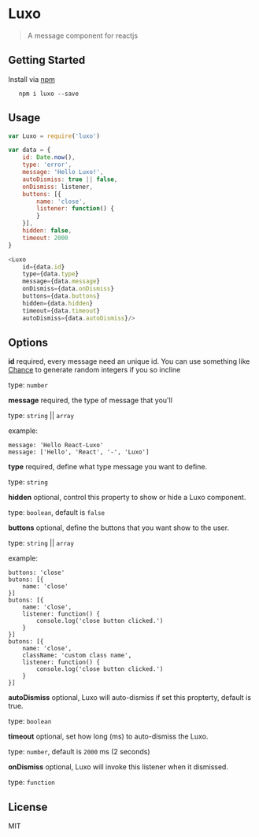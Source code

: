 # Luxo

> A message component for reactjs

## Getting Started

Install via [npm](http://npmjs.org/luxo)

```
   npm i luxo --save
```

## Usage

```Javascript
var Luxo = require('luxo')

var data = {
    id: Date.now(),
    type: 'error',
    message: 'Hello Luxo!',
    autoDismiss: true || false,
    onDismiss: listener,
    buttons: [{
        name: 'close',
        listener: function() {
        }
    }],
    hidden: false,
    timeout: 2000
}

<Luxo
    id={data.id}
    type={data.type}
    message={data.message}
    onDismiss={data.onDismiss}
    buttons={data.buttons}
    hidden={data.hidden}
    timeout={data.timeout}
    autoDismiss={data.autoDismiss}/>

```

## Options

**id** required, every message need an unique id. You can use something like [Chance](https://www.npmjs.com/package/chance) to generate random integers if you so incline

type: `number`

**message** required, the type of message that you'll

type: `string` || `array`

example:

```
message: 'Hello React-Luxo'
message: ['Hello', 'React', '-', 'Luxo']
```

**type** required, define what type message you want to define.

type: `string`

**hidden** optional, control this property to show or hide a Luxo component.

type: `boolean`, default is `false`

**buttons** optional, define the buttons that you want show to the user.

type: `string` || `array`

example:

```
buttons: 'close'
butons: [{
    name: 'close'
}]
butons: [{
    name: 'close',
    listener: function() {
        console.log('close button clicked.')
    }
}]
butons: [{
    name: 'close',
    className: 'custom class name',
    listener: function() {
        console.log('close button clicked.')
    }
}]
```

**autoDismiss** optional, Luxo will auto-dismiss if set this propterty, default is true.

type: `boolean`

**timeout** optional, set how long (ms) to auto-dismiss the Luxo.

type: `number`, default is `2000` ms (2 seconds)

**onDismiss** optional, Luxo will invoke this listener when it dismissed.

type: `function`

## License

MIT

